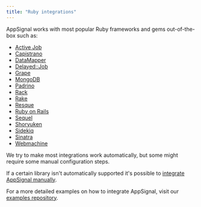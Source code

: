 ```yaml
---
title: "Ruby integrations"
---
```


AppSignal works with most popular Ruby frameworks and gems out-of-the-box such
as:

* [Active Job](active-job.html)
* [Capistrano](capistrano.html)
* [DataMapper](datamapper.html)
* [Delayed::Job](delayed-job.html)
* [Grape](grape.html)
* [MongoDB](mongodb.html)
* [Padrino](padrino.html)
* [Rack](rack.html)
* [Rake](rake.html)
* [Resque](resque.html)
* [Ruby on Rails](rails.html)
* [Sequel](sequel.html)
* [Shoryuken](shoryuken.html)
* [Sidekiq](sidekiq.html)
* [Sinatra](sinatra.html)
* [Webmachine](webmachine.html)

We try to make most integrations work automatically, but some might require
some manual configuration steps.

If a certain library isn't automatically supported it's possible to [integrate
AppSignal manually][integrating].

For a more detailed examples on how to integrate AppSignal, visit our [examples
repository][examples-repo].

[integrating]: /ruby/instrumentation/integrating-appsignal.html
[examples-repo]: https://github.com/appsignal/appsignal-examples
